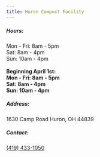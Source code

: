 ```yaml
---
title: Huron Compost Facility
---
```

##### Hours:

Mon - Fri: 8am - 5pm\
Sat: 8am - 4pm\
Sun: 10am - 4pm\
\
**Beginning April 1st:**\
**Mon - Fri: 8am - 5pm**\
**Sat: 8am - 4pm**\
**Sun: 10am - 4pm**

##### Address:

1630 Camp Road Huron, OH 44839

##### Contact:

[(419) 433-1050](tel:419-433-1050)